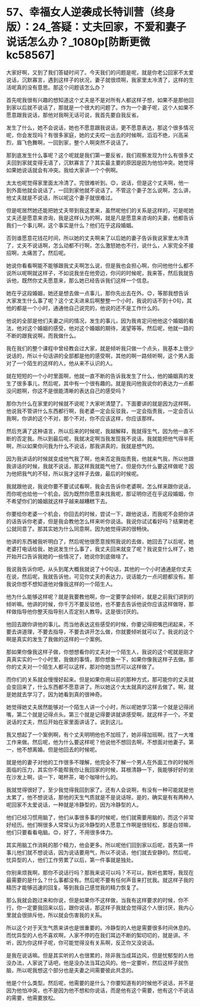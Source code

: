 # 57、幸福女人逆袭成长特训营（终身版）：24_答疑：丈夫回家，不爱和妻子说话怎么办？_1080p[防断更微kc58567]

大家好啊，又到了我们答疑时间了。今天我们的问题是呢，就是你老公回家不太爱说话，沉默寡言，遇到这样子的状况，妻子就很烦啊，我家里太冷清了，这样的生活呢真的没有意思。那这个问题该怎么办？

首先呢我很有兴趣的想知道这个丈夫是不是对所有人都这样子想，如果不是那他回到家以后就不说话了，那就是一个很大的问题了。作为一个妻子呢，这个人如果不愿意跟我说话，那他对我啊无话可说，我首先要自我反省。

发生了什么，她不会说话，她也不愿意跟我说话，更不愿意表达，那这个很多情况呢，你会发现吗？有很多家庭，她的丈夫哎一出去的时候啊，滔滔不绝，兴高采烈，眉飞色舞啊，一回到家，整个人啊突然不说话了。

那到底发生什么事呢？这个呢就是我们第一要反省，我们观察发现为什么有很多丈夫回到家就变得无语了，沉默寡言了？其实最主要的原因是因为他怕冲突。她觉得如果她说话就会有冲突。我给大家讲一个个例啊。

太太也呢觉得家里面太冷清了。完很难听到。😊，说话，但是这个丈夫啊，他一到外面他就会说话了，一回到家他就不说话了。不管这个妻子怎么说啊，怎么讲，他丈夫就是不说话，所以呢这个妻子就很难过。

但是呢居然她还能把她丈夫带到我这里来，虽然呢他们的关系是这样的，可是呢她丈夫还是愿意来咨询，我是这样认为的啊，就是凡是愿意来咨询的夫妻，他都告诉我们一个事儿啊，这个事实是什么？他们在乎这段婚姻。

否则谁愿意花钱花时间，所以她的丈夫啊来了以后她的妻子告诉我说家里太冷清了，丈夫不说话啊，怎么动都不行啊，怎么激怒她也不行，说什么，人家完全不接招啊，太痛苦了。然后呢。

她说你看看啊能不能够跟我丈夫啊怎么说，但是我也会担心啊，你问他他什么都不说所以呢啊就这样子，不如说我坐在他旁边，你问的时候呢，我来答，然后我就告诉他，既然你丈夫愿意来，那么她已经告诉我们这样一个信息。

她在乎这段婚姻，她还是想去做一点事儿，那你先出去在外。😊，等那我想告诉大家发生什么事了呢？这个丈夫进来后啊整整一个小时，我说的话不到十0句，其他的都是一个小时，通通他自己说完的，他说的还不是工作什么的。

他说的全部是他们夫妻之间的情况，发生的事儿，因为我肯定问他他这个婚姻的看法，他对这个婚姻的感受，他对这个婚姻的期待，渴望等等。然后呢，他就一路的不断的跟我说啊，而我做什么。

我在我们的整个课程中曾经教会过大家，就是倾听我只做一个点头，我基本上很少说话的，所以十句话讲的全部都是他的感受啊，其他的啊一路倾听啊，这个男人面对了一个陌生的这样的人，他从来不认识的人。

就在短短的一个小时里面啊，他就一直不断的告诉我发生了什么，他的婚姻真的发生了很多事儿，然后呢，其中有一个很有趣的。就是我问他我说你的表达力一点都没问题啊，你这不是很能清晰的表达自己的感受吗？

那你为什么在家里的时候就不说呢？大家听清楚了。下面要讲的就是因为这样啊，他说我不管讲什么东西都行啊，我老婆一定会反驳我，一定会指责我，一定会否认我啊，你讲的这个不对，那个不对，你不应该这样，你应该那样。

然后充满了这种语言，所以后来的时候呢，我越解释，我就得生气，因为他一直不断的否定我。所以到最后呢，我就决定啊当我发现我不说话，我就能把他气得半死啊，所以如果你问我为什么不说话，那我讲真的，我就是想气的。

因为我讲话的时候就变成他气我了啊，他来否定我指责我，他就来气我，所以他跟我讲话的时候，我就不说话，那这样我就能气他了。但是你为什么要这样做呢？因为他把我气的不轻，所以我才这样子去做，最后的时候呢。

我就跟他说，我说你要不要试试看啊，我会去告诉你老婆啊，怎么样来跟你说话，而你呢也给他一个机会。因为既然你愿意来找我呢，那证明你还在乎这段婚姻，你不希望你们的婚姻就这样子越来越糟糕下去。

你要给你老婆一个机会，你回去的时候，尝试一下，跟他说话，而我呢不会把你讲的话告诉你老婆，但是我会教他怎么样来听你说话。我说你试试看好吗？结果她老公就同意了。那其实她为什么同意啊，因为她觉得讲的很畅快。

他讲的东西被我听明白了，然后呢他很愿意按照我说的去做，她回去了以后呢，她老婆打电话给我，她说发生什么事了，我丈夫回来就变了呢？我说变什么样了，她开始开口告诉我她的一些情况了，她说你到底做啥了。

我说我告诉你吧，从头到尾大概我就说了十0句话，其他的一个小时通通是你丈夫在说，然后呢，我就告诉他，可见你丈夫的表达力，说话能力一点问题都没有。那我说你想不想知道他对像我这样的一个陌生人。

他为什么能够这样呢？就是我要教他啊，你一定要学会倾听，就是之前我们讲到的倾听嘛。他讲的时候，你千万不要反驳他，也不要去告诉他说你应该这样做呀，那样做指导他你整天指导别人否定别人教导。这是很讨厌的。

他回去跟你讲他的事儿。而当他表达这些感受的时候，你要记得把嘴巴闭起来，不要去讲道理，不要去指导，不要去讲开怎么做，你就要倾听就可以了。我说的这个啊是真实的发生了我做的这样的一个案例。

那如果你像我这样子做，你想想看你的丈夫对一个陌生人，我说的这个呢就是刚才真真实实的一个小时里，我做的事情，那你想象一下，如果你像我这样子去做。那你的丈夫对一个陌生人都可以这样，那对你她当然可以这样做了。

而你们的关系就会慢慢好起来。但是如果你用以前的那种方式，那可能你的丈夫就会变回来了，什么东西都不愿意讲了。所以她这个太太就真的这样去做了。啊，就是她就去学习了，因为她看到真的很神奇。

她觉得她丈夫居然能够对一个陌生人讲一个小时，所以呢她学习第一个就是记得闭嘴，第二个就是记得点头。第三个就是记得要讲就讲感受啊，就这样子一个。不爱说话的丈夫，然后开始在家里面讲话了。说到这儿。

我又想起了一个案例啊，有个丈夫明明他也不加班了，她非得加班啊，找了一大堆工作来做。然后呢，他为什么要这样呢？他说他不想回去啊，不想面对他妻子。第一，他不想离婚。但是他回去的时候呢。

就是他的妻子对他的工作很多不理解，他完全不了解一个男人在外面工作的时候所面临的压力，其实你不能帮我你让我回家的时候，耳根清静一下，我能够好好的坐在沙发上啊，谈一下，喝杯茶，喝个咖啡什么的。

我就觉得很好了，至少我觉得我回到家了。还有人会说啊，有没有一种可能就是他太累了，他不想说话，那他的天生气质就是不是说话呀。是的，确实是有有两种人呢回家不太爱说话，一种就是冷静型的，因为冷静型的人。

他们已经习惯用脑了，他们从事很多事的时候呢，他们就需要用脑的，而这个非常好经历。他们啊很多人常常认为说冷静型的人愿意工作啊是很轻松，那是白领嘛，他们只要看看电脑。😊，好了，不用很多体力。

其实用脑工作消耗的那个精力，他会更多。所以呢他们回到家以后呢，首先第一件事儿他们就不想说话，因为说话要用气，所以不说话，他们就去安静的。然后呢，忧异型的人，他们工作劳累了以后，第一件事就是独处。

你别来烦我啊，那你不说话行吗？那我来说可以吗？不可以，我听也累呀，我现在最需要的是什么？什么事都没有。然后呢不要有任何声音来打扰我。就这样子我的精历才能够迅速的回复。等到我自己感觉我的精力恢复了。

那么我就会跑过来和你说，但是如果你不这样做，当我有这样要求的时候，你不行，你一定要我回来以后，跟你说话，那这样子我就会觉得这个人很讨厌，我内心里就会很排斥他，所以就会伤害我的关系。

所以这个对于天生气质来讲也是很重要的。冷静型的人他是需要很多时间休息的。而忧异型的人也不喜欢啊，人家不停的在我们耳边不断的絮叨叨的，就是讲。不听，因为你这样子呢，你可能觉得没有关系啊，反正你又没说话。

是我在说话嘛。但是其实听的人也很累的，除非我当成耳边风，但是忧郁型的人他没办法，人家说了话吧，他是没办法当耳边风的。他一定要听，然后这样子就伤脑，所以呢我想这个部分也是夫妻之间需要彼此共念的。

他是个什么类型。然后呢，他需要的是什么？你要知道有的时候他不说话，并不是因为他怕冲突，也不是因为他不想和你说话，而是他有这个需要，他有这个不说话的需要，他需要放松。

